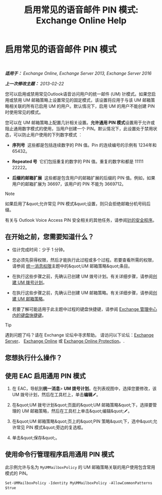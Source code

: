 ﻿---
title: '启用常见的语音邮件 PIN 模式: Exchange Online Help'
TOCTitle: 启用常见的语音邮件 PIN 模式
ms:assetid: 9940a8c2-f576-4089-ab96-8b318ad3da0f
ms:mtpsurl: https://technet.microsoft.com/zh-cn/library/JJ673546(v=EXCHG.150)
ms:contentKeyID: 50556620
ms.date: 05/23/2018
mtps_version: v=EXCHG.150
ms.translationtype: MT
---

# 启用常见的语音邮件 PIN 模式

 

_**适用于：** Exchange Online, Exchange Server 2013, Exchange Server 2016_

_**上一次修改主题：** 2013-02-22_

您可以启用或禁用常见Outlook语音访问用户的统一邮件 (UM) 针模式。如果您启用或禁用 UM 邮箱策略上设置常见的固定模式，该设置将应用于与该 UM 邮箱策略相关联的所有已启用 UM 的用户。默认情况下，启用 UM 的用户不能创建 PIN 时使用常见的模式。

您可以在 UM 邮箱策略上配置几针相关设置。**允许通用 PIN 模式**设置用于允许或阻止通用数字模式的使用，当用户创建一个 PIN。默认情况下，此设置处于禁用状态，可以防止用户使用的下列数字模式 ︰

  - **序列号**  这些都是包括连续数字的 PIN 值。Pin 的连续编号的示例有 1234年和 65432。

  - **Repeated 号**  它们包括重复的数字的 PIN 值。重复的数字和都是 11111 22222。

  - **后缀的邮箱扩展**  这些都是包含用户的邮箱扩展的后缀的 PIN 值。例如，如果用户的邮箱扩展为 36697，该用户的 PIN 不能为 3669712。

> [!NOTE]  
> 如果启用了&amp;quot;允许常见 PIN 模式&amp;quot;设置，则只会拒绝邮箱分机号码后缀。


有关与 Outlook Voice Access PIN 安全相关的其他任务，请参阅[针的安全程序](pin-security-procedures-exchange-2013-help.md)。

## 在开始之前，您需要知道什么？

  - 估计完成时间：少于 1 分钟。

  - 您必须先获得权限，然后才能执行此过程或多个过程。若要查看所需的权限，请参阅 [统一消息权限](unified-messaging-permissions-exchange-2013-help.md)主题中的\&quot;UM 邮箱策略\&quot;条目。

  - 在执行这些步骤之前，先确认已创建 UM 拨号计划。有关详细步骤，请参阅[创建 UM 拨号计划](create-a-um-dial-plan-exchange-2013-help.md)。

  - 在执行这些步骤之前，先确认已创建 UM 邮箱策略。有关详细步骤，请参阅[创建 UM 邮箱策略](create-a-um-mailbox-policy-exchange-2013-help.md)。

  - 若要了解可能适用于此主题中过程的键盘快捷键，请参阅 [Exchange 管理中心内的键盘快捷键](keyboard-shortcuts-in-the-exchange-admin-center-exchange-online-protection-help.md)。

> [!TIP]  
> 遇到问题了吗？请在 Exchange 论坛中寻求帮助。 请访问以下论坛：<a href="https://go.microsoft.com/fwlink/p/?linkid=60612">Exchange Server</a>、 <a href="https://go.microsoft.com/fwlink/p/?linkid=267542">Exchange Online</a> 或 <a href="https://go.microsoft.com/fwlink/p/?linkid=285351">Exchange Online Protection</a>。.


## 您想执行什么操作？

## 使用 EAC 启用通用 PIN 模式

1.  在 EAC，导航到**统一消息**\> **UM 拨号计划**。在列表视图中，选择您要修改，该 UM 拨号计划，然后在工具栏上，单击**编辑**![编辑图标](images/Bb124582.6f53ccb2-1f13-4c02-bea0-30690e6ea71d(EXCHG.150).gif "编辑图标")。

2.  在\&quot;UM 拨号计划\&quot;页面的\&quot;UM 邮箱策略\&quot;下，选择要管理的 UM 邮箱策略，然后在工具栏上单击\&quot;编辑\&quot;![编辑图标](images/Bb124582.6f53ccb2-1f13-4c02-bea0-30690e6ea71d(EXCHG.150).gif "编辑图标")。

3.  在\&quot;UM 邮箱策略\&quot;页上的\&quot;PIN 策略\&quot;下，选中\&quot;允许常见 PIN 模式\&quot;旁边的复选框。

4.  单击\&quot;保存\&quot;。

## 使用命令行管理程序启用通用 PIN 模式

此示例允许与名为 `MyUMMailboxPolicy` 的 UM 邮箱策略关联的用户使用包含常用模式的 PIN。

    Set-UMMailboxPolicy -Identity MyUMMailboxPolicy -AllowCommonPatterns $true


